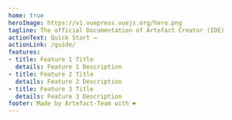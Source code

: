 ```yaml
---
home: true
heroImage: https://v1.vuepress.vuejs.org/hero.png
tagline: The official Documentation of Artefact Creator (IDE)
actionText: Quick Start →
actionLink: /guide/
features:
- title: Feature 1 Title
  details: Feature 1 Description
- title: Feature 2 Title
  details: Feature 2 Description
- title: Feature 3 Title
  details: Feature 3 Description
footer: Made by Artefact-Team with ❤️
---
```

